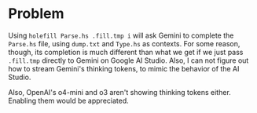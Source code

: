 # Problem

Using `holefill Parse.hs .fill.tmp i` will ask Gemini to complete the `Parse.hs`
file, using `dump.txt` and `Type.hs` as contexts. For some reason, though, its
completion is much different than what we get if we just pass `.fill.tmp`
directly to Gemini on Google AI Studio. Also, I can not figure out how to stream
Gemini's thinking tokens, to mimic the behavior of the AI Studio.

Also, OpenAI's o4-mini and o3 aren't showing thinking tokens either.
Enabling them would be appreciated.

